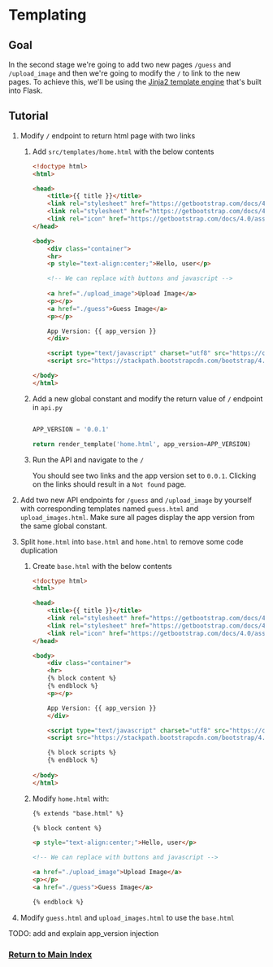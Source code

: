 # Templating

## Goal

In the second stage we're going to add two new pages `/guess` and `/upload_image` and then we're going to modify the `/` to link to the new pages. To achieve this, we'll be using the [Jinja2 template engine](https://flask.palletsprojects.com/en/2.2.x/quickstart/#rendering-templates) that's built into Flask.

## Tutorial

1. Modify `/` endpoint to return html page with two links

    1. Add `src/templates/home.html` with the below contents

        ```html
        <!doctype html>
        <html>

        <head>
            <title>{{ title }}</title>
            <link rel="stylesheet" href="https://getbootstrap.com/docs/4.0/dist/css/bootstrap.min.css">
            <link rel="stylesheet" href="https://getbootstrap.com/docs/4.0/examples/starter-template/starter-template.css">
            <link rel="icon" href="https://getbootstrap.com/docs/4.0/assets/img/favicons/favicon.ico">
        </head>

        <body>
            <div class="container">
            <hr>
            <p style="text-align:center;">Hello, user</p>

            <!-- We can replace with buttons and javascript -->
            
            <a href="./upload_image">Upload Image</a>
            <p></p>
            <a href="./guess">Guess Image</a>
            <p></p>

            App Version: {{ app_version }}
            </div>

            <script type="text/javascript" charset="utf8" src="https://code.jquery.com/jquery-3.6.0.min.js"></script>
            <script src="https://stackpath.bootstrapcdn.com/bootstrap/4.5.2/js/bootstrap.min.js" integrity="sha384-B4gt1jrGC7Jh4AgTPSdUtOBvfO8shuf57BaghqFfPlYxofvL8/KUEfYiJOMMV+rV" crossorigin="anonymous"></script>
        
        </body>
        </html>
         ```

    2. Add a new global constant and modify the return value of `/` endpoint in `api.py`

        ```python

        APP_VERSION = '0.0.1'

        return render_template('home.html', app_version=APP_VERSION)

        ```

    3. Run the API and navigate to the `/`

        You should see two links and the app version set to `0.0.1`. Clicking on the links should result in a `Not found` page.

2. Add two new API endpoints for `/guess` and `/upload_image` by yourself with corresponding templates named `guess.html` and `upload_images.html`. Make sure all pages display the app version from the same global constant.

3. Split `home.html` into `base.html` and `home.html` to remove some code duplication

    1. Create `base.html` with the below contents

        ```html
        <!doctype html>
        <html>

        <head>
            <title>{{ title }}</title>
            <link rel="stylesheet" href="https://getbootstrap.com/docs/4.0/dist/css/bootstrap.min.css">
            <link rel="stylesheet" href="https://getbootstrap.com/docs/4.0/examples/starter-template/starter-template.css">
            <link rel="icon" href="https://getbootstrap.com/docs/4.0/assets/img/favicons/favicon.ico">
        </head>

        <body>
            <div class="container">
            <hr>
            {% block content %}
            {% endblock %}
            <p></p>

            App Version: {{ app_version }}
            </div>

            <script type="text/javascript" charset="utf8" src="https://code.jquery.com/jquery-3.6.0.min.js"></script>
            <script src="https://stackpath.bootstrapcdn.com/bootstrap/4.5.2/js/bootstrap.min.js" integrity="sha384-B4gt1jrGC7Jh4AgTPSdUtOBvfO8shuf57BaghqFfPlYxofvL8/KUEfYiJOMMV+rV" crossorigin="anonymous"></script>

            {% block scripts %}
            {% endblock %}
            
        </body>
        </html>

        ```

    2. Modify `home.html` with:

        ```html
        {% extends "base.html" %}

        {% block content %}

        <p style="text-align:center;">Hello, user</p>

        <!-- We can replace with buttons and javascript -->

        <a href="./upload_image">Upload Image</a>
        <p></p>
        <a href="./guess">Guess Image</a>

        {% endblock %}
        ```

4. Modify `guess.html` and `upload_images.html` to use the `base.html`


TODO: add and explain app_version injection

### [Return to Main Index](../../README.md)
